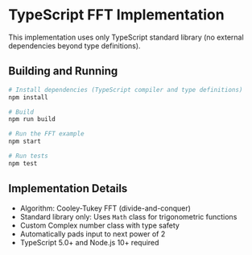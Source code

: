 # TypeScript FFT Implementation

This implementation uses only TypeScript standard library (no external dependencies beyond type definitions).

## Building and Running

```bash
# Install dependencies (TypeScript compiler and type definitions)
npm install

# Build
npm run build

# Run the FFT example
npm start

# Run tests
npm test
```

## Implementation Details

- Algorithm: Cooley-Tukey FFT (divide-and-conquer)
- Standard library only: Uses `Math` class for trigonometric functions
- Custom Complex number class with type safety
- Automatically pads input to next power of 2
- TypeScript 5.0+ and Node.js 10+ required
